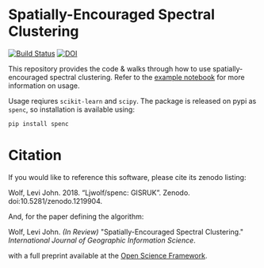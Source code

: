# Spatially-Encouraged Spectral Clustering
[![Build Status](https://travis-ci.org/ljwolf/spenc.svg?branch=master)](https://travis-ci.org/ljwolf/spenc)
[![DOI](https://zenodo.org/badge/129973633.svg)](https://zenodo.org/badge/latestdoi/129973633)


This repository provides the code & walks through how to use spatially-encouraged spectral clustering. Refer to the [example notebook](https://github.com/ljwolf/spenc/blob/master/example.ipynb) for more information on usage. 

Usage reqiures `scikit-learn` and `scipy`. The package is released on pypi as `spenc`, so installation is available using:

`pip install spenc`

# Citation

If you would like to reference this software, please cite its zenodo listing: 

Wolf, Levi John. 2018. “Ljwolf/spenc: GISRUK”. Zenodo. doi:10.5281/zenodo.1219904.

And, for the paper defining the algorithm:

Wolf, Levi John. *(In Review)* "Spatially-Encouraged Spectral Clustering." *International Journal of Geographic Information Science*. 

with a full preprint available at the [Open Science Framework](https://osf.io/yzt2p).
